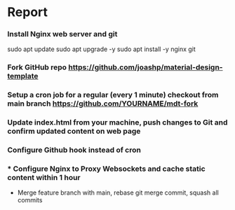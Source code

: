 # Report
### Install Nginx web server and git
sudo apt update
sudo apt upgrade -y
sudo apt install -y nginx git
### Fork GitHub repo https://github.com/joashp/material-design-template

### Setup a cron job for a regular (every 1 minute) checkout from main branch https://github.com/YOURNAME/mdt-fork

### Update index.html from your machine, push changes to Git and confirm updated content on web page

### Configure Github hook instead of cron

### * Configure Nginx to Proxy Websockets and cache static content within 1 hour

* Merge feature branch with main, rebase git merge commit, squash all commits

